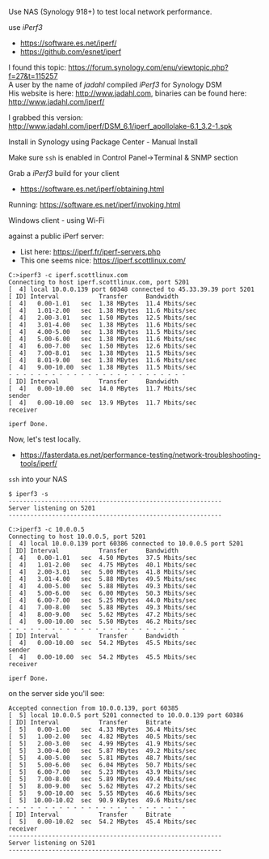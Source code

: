 [//]: # (Note: I need to wrap all bare links with angle brackets, <...> in order for GitHub to convert the .md into .html for static web pages. -- Automatic links)

Use NAS (Synology 918+) to test local network performance.

use _iPerf3_
* <https://software.es.net/iperf/>
* <https://github.com/esnet/iperf>

I found this topic: <https://forum.synology.com/enu/viewtopic.php?f=27&t=115257>  
A user by the name of _jadahl_ compiled _iPerf3_ for Synology DSM  
His website is here: <http://www.jadahl.com>, binaries can be found here: <http://www.jadahl.com/iperf/>

I grabbed this version: <http://www.jadahl.com/iperf/DSM_6.1/iperf_apollolake-6.1_3.2-1.spk>

Install in Synology using Package Center - Manual Install

Make sure `ssh` is enabled in Control Panel->Terminal & SNMP section


Grab a _iPerf3_ build for your client
* <https://software.es.net/iperf/obtaining.html>

Running: <https://software.es.net/iperf/invoking.html>

Windows client - using Wi-Fi

against a public iPerf server:
* List here: <https://iperf.fr/iperf-servers.php>
* This one seems nice: <https://iperf.scottlinux.com/>


```
C:>iperf3 -c iperf.scottlinux.com
Connecting to host iperf.scottlinux.com, port 5201
[  4] local 10.0.0.139 port 60348 connected to 45.33.39.39 port 5201
[ ID] Interval           Transfer     Bandwidth
[  4]   0.00-1.01   sec  1.38 MBytes  11.4 Mbits/sec
[  4]   1.01-2.00   sec  1.38 MBytes  11.6 Mbits/sec
[  4]   2.00-3.01   sec  1.50 MBytes  12.5 Mbits/sec
[  4]   3.01-4.00   sec  1.38 MBytes  11.6 Mbits/sec
[  4]   4.00-5.00   sec  1.38 MBytes  11.5 Mbits/sec
[  4]   5.00-6.00   sec  1.38 MBytes  11.6 Mbits/sec
[  4]   6.00-7.00   sec  1.50 MBytes  12.6 Mbits/sec
[  4]   7.00-8.01   sec  1.38 MBytes  11.5 Mbits/sec
[  4]   8.01-9.00   sec  1.38 MBytes  11.6 Mbits/sec
[  4]   9.00-10.00  sec  1.38 MBytes  11.5 Mbits/sec
- - - - - - - - - - - - - - - - - - - - - - - - -
[ ID] Interval           Transfer     Bandwidth
[  4]   0.00-10.00  sec  14.0 MBytes  11.7 Mbits/sec                  sender
[  4]   0.00-10.00  sec  13.9 MBytes  11.7 Mbits/sec                  receiver

iperf Done.
```


Now, let's test locally.
* <https://fasterdata.es.net/performance-testing/network-troubleshooting-tools/iperf/>


`ssh` into your NAS

```
$ iperf3 -s
-----------------------------------------------------------
Server listening on 5201
-----------------------------------------------------------
```

```
C:>iperf3 -c 10.0.0.5
Connecting to host 10.0.0.5, port 5201
[  4] local 10.0.0.139 port 60386 connected to 10.0.0.5 port 5201
[ ID] Interval           Transfer     Bandwidth
[  4]   0.00-1.01   sec  4.50 MBytes  37.5 Mbits/sec
[  4]   1.01-2.00   sec  4.75 MBytes  40.1 Mbits/sec
[  4]   2.00-3.01   sec  5.00 MBytes  41.8 Mbits/sec
[  4]   3.01-4.00   sec  5.88 MBytes  49.5 Mbits/sec
[  4]   4.00-5.00   sec  5.88 MBytes  49.3 Mbits/sec
[  4]   5.00-6.00   sec  6.00 MBytes  50.3 Mbits/sec
[  4]   6.00-7.00   sec  5.25 MBytes  44.0 Mbits/sec
[  4]   7.00-8.00   sec  5.88 MBytes  49.3 Mbits/sec
[  4]   8.00-9.00   sec  5.62 MBytes  47.2 Mbits/sec
[  4]   9.00-10.00  sec  5.50 MBytes  46.2 Mbits/sec
- - - - - - - - - - - - - - - - - - - - - - - - -
[ ID] Interval           Transfer     Bandwidth
[  4]   0.00-10.00  sec  54.2 MBytes  45.5 Mbits/sec                  sender
[  4]   0.00-10.00  sec  54.2 MBytes  45.5 Mbits/sec                  receiver

iperf Done.
```

on the server side you'll see:

```
Accepted connection from 10.0.0.139, port 60385
[  5] local 10.0.0.5 port 5201 connected to 10.0.0.139 port 60386
[ ID] Interval           Transfer     Bitrate
[  5]   0.00-1.00   sec  4.33 MBytes  36.4 Mbits/sec
[  5]   1.00-2.00   sec  4.82 MBytes  40.5 Mbits/sec
[  5]   2.00-3.00   sec  4.99 MBytes  41.9 Mbits/sec
[  5]   3.00-4.00   sec  5.87 MBytes  49.2 Mbits/sec
[  5]   4.00-5.00   sec  5.81 MBytes  48.7 Mbits/sec
[  5]   5.00-6.00   sec  6.04 MBytes  50.7 Mbits/sec
[  5]   6.00-7.00   sec  5.23 MBytes  43.9 Mbits/sec
[  5]   7.00-8.00   sec  5.89 MBytes  49.4 Mbits/sec
[  5]   8.00-9.00   sec  5.62 MBytes  47.2 Mbits/sec
[  5]   9.00-10.00  sec  5.55 MBytes  46.6 Mbits/sec
[  5]  10.00-10.02  sec  90.9 KBytes  49.6 Mbits/sec
- - - - - - - - - - - - - - - - - - - - - - - - -
[ ID] Interval           Transfer     Bitrate
[  5]   0.00-10.02  sec  54.2 MBytes  45.4 Mbits/sec                  receiver
-----------------------------------------------------------
Server listening on 5201
-----------------------------------------------------------
```

